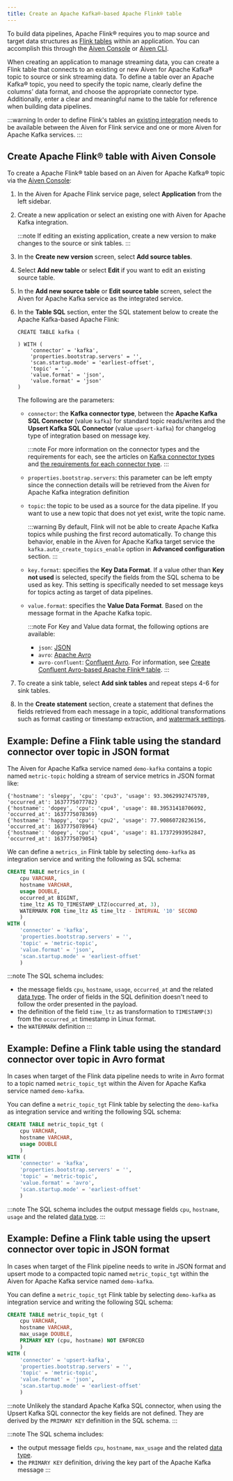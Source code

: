 ```yaml
---
title: Create an Apache Kafka®-based Apache Flink® table
---
```


To build data pipelines, Apache Flink® requires you to map source and
target data structures as [Flink
tables](https://nightlies.apache.org/flink/flink-docs-stable/docs/dev/table/sql/create/#create-table)
within an application. You can accomplish this through the [Aiven
Console](https://console.aiven.io/) or
[Aiven CLI](/docs/tools/cli/service/flink).

When creating an application to manage streaming data, you can create a
Flink table that connects to an existing or new Aiven for Apache Kafka®
topic to source or sink streaming data. To define a table over an Apache
Kafka® topic, you need to specify the topic name, clearly define the
columns\' data format, and choose the appropriate connector type.
Additionally, enter a clear and meaningful name to the table for
reference when building data pipelines.

:::warning
In order to define Flink\'s tables an
[existing integration](create-integration) needs to be available between the Aiven for Flink service
and one or more Aiven for Apache Kafka services.
:::

## Create Apache Flink® table with Aiven Console

To create a Apache Flink® table based on an Aiven for Apache Kafka®
topic via the [Aiven Console](https://console.aiven.io/):

1.  In the Aiven for Apache Flink service page, select **Application**
    from the left sidebar.

2.  Create a new application or select an existing one with Aiven for
    Apache Kafka integration.

    :::note
    If editing an existing application, create a new version to make
    changes to the source or sink tables.
    :::

3.  In the **Create new version** screen, select **Add source tables**.

4.  Select **Add new table** or select **Edit** if you want to edit an
    existing source table.

5.  In the **Add new source table** or **Edit source table** screen,
    select the Aiven for Apache Kafka service as the integrated service.

6.  In the **Table SQL** section, enter the SQL statement below to
    create the Apache Kafka-based Apache Flink:

    ``` 
    CREATE TABLE kafka (

    ) WITH (
        'connector' = 'kafka',
        'properties.bootstrap.servers' = '',
        'scan.startup.mode' = 'earliest-offset',
        'topic' = '',
        'value.format' = 'json',
        'value.format' = 'json'
    )
    ```

    The following are the parameters:

    -   `connector`: the **Kafka connector type**, between the **Apache
        Kafka SQL Connector** (value `kafka`) for standard topic
        reads/writes and the **Upsert Kafka SQL Connector** (value
        `upsert-kafka`) for changelog type of integration based on
        message key.

        :::note
        For more information on the connector types and the requirements
        for each, see the articles on
        [Kafka connector types](/docs/products/flink/concepts/kafka-connectors) and
        [the requirements for each connector type](/docs/products/flink/concepts/kafka-connector-requirements).
        :::

    -   `properties.bootstrap.servers`: this parameter can be left empty
        since the connection details will be retrieved from the Aiven
        for Apache Kafka integration definition

    -   `topic`: the topic to be used as a source for the data pipeline.
        If you want to use a new topic that does not yet exist, write
        the topic name.

        :::warning
        By default, Flink will not be able to create Apache Kafka topics
        while pushing the first record automatically. To change this
        behavior, enable in the Aiven for Apache Kafka target service
        the `kafka.auto_create_topics_enable` option in **Advanced
        configuration** section.
        :::

    -   `key.format`: specifies the **Key Data Format**. If a value
        other than **Key not used** is selected, specify the fields from
        the SQL schema to be used as key. This setting is specifically
        needed to set message keys for topics acting as target of data
        pipelines.

    -   `value.format`: specifies the **Value Data Format**. Based on
        the message format in the Apache Kafka topic.

        :::note
        For Key and Value data format, the following options are
        available:

        -   `json`:
            [JSON](https://nightlies.apache.org/flink/flink-docs-master/docs/connectors/table/formats/json/)
        -   `avro`: [Apache
            Avro](https://nightlies.apache.org/flink/flink-docs-master/docs/connectors/table/formats/avro/)
        -   `avro-confluent`: [Confluent
            Avro](https://nightlies.apache.org/flink/flink-docs-master/docs/connectors/table/formats/avro-confluent/).
            For information, see
            [Create Confluent Avro-based Apache Flink® table](/docs/products/flink/howto/flink-confluent-avro).
        :::

7.  To create a sink table, select **Add sink tables** and repeat steps
    4-6 for sink tables.

8.  In the **Create statement** section, create a statement that defines
    the fields retrieved from each message in a topic, additional
    transformations such as format casting or timestamp extraction, and
    [watermark settings](/docs/products/flink/concepts/watermarks).

## Example: Define a Flink table using the standard connector over topic in JSON format

The Aiven for Apache Kafka service named `demo-kafka` contains a topic
named `metric-topic` holding a stream of service metrics in JSON format
like:

``` text
{'hostname': 'sleepy', 'cpu': 'cpu3', 'usage': 93.30629927475789, 'occurred_at': 1637775077782}
{'hostname': 'dopey', 'cpu': 'cpu4', 'usage': 88.39531418706092, 'occurred_at': 1637775078369}
{'hostname': 'happy', 'cpu': 'cpu2', 'usage': 77.90860728236156, 'occurred_at': 1637775078964}
{'hostname': 'dopey', 'cpu': 'cpu4', 'usage': 81.17372993952847, 'occurred_at': 1637775079054}
```

We can define a `metrics_in` Flink table by selecting `demo-kafka` as
integration service and writing the following as SQL schema:

``` sql
CREATE TABLE metrics_in (
    cpu VARCHAR,
    hostname VARCHAR,
    usage DOUBLE,
    occurred_at BIGINT,
    time_ltz AS TO_TIMESTAMP_LTZ(occurred_at, 3),
    WATERMARK FOR time_ltz AS time_ltz - INTERVAL '10' SECOND
    )
WITH (
    'connector' = 'kafka',
    'properties.bootstrap.servers' = '',
    'topic' = 'metric-topic',
    'value.format' = 'json',
    'scan.startup.mode' = 'earliest-offset'
    )  
```

:::note
The SQL schema includes:

-   the message fields `cpu`, `hostname`, `usage`, `occurred_at` and the
    related [data
    type](https://nightlies.apache.org/flink/flink-docs-release-1.16/docs/dev/table/types/#list-of-data-types).
    The order of fields in the SQL definition doesn\'t need to follow
    the order presented in the payload.
-   the definition of the field `time_ltz` as transformation to
    `TIMESTAMP(3)` from the `occurred_at` timestamp in Linux format.
-   the `WATERMARK` definition
:::

## Example: Define a Flink table using the standard connector over topic in Avro format

In cases when target of the Flink data pipeline needs to write in Avro
format to a topic named `metric_topic_tgt` within the Aiven for Apache
Kafka service named `demo-kafka`.

You can define a `metric_topic_tgt` Flink table by selecting the
`demo-kafka` as integration service and writing the following SQL
schema:

``` sql
CREATE TABLE metric_topic_tgt (
    cpu VARCHAR,
    hostname VARCHAR,
    usage DOUBLE
    )
WITH (
    'connector' = 'kafka',
    'properties.bootstrap.servers' = '',
    'topic' = 'metric-topic',
    'value.format' = 'avro',
    'scan.startup.mode' = 'earliest-offset'
    ) 
```

:::note
The SQL schema includes the output message fields `cpu`, `hostname`,
`usage` and the related [data
type](https://nightlies.apache.org/flink/flink-docs-release-1.16/docs/dev/table/types/#list-of-data-types).
:::

## Example: Define a Flink table using the upsert connector over topic in JSON format

In cases when target of the Flink pipeline needs to write in JSON format
and upsert mode to a compacted topic named `metric_topic_tgt` within the
Aiven for Apache Kafka service named `demo-kafka`.

You can define a `metric_topic_tgt` Flink table by selecting
`demo-kafka` as integration service and writing the following SQL
schema:

``` sql
CREATE TABLE metric_topic_tgt (
    cpu VARCHAR,
    hostname VARCHAR,
    max_usage DOUBLE,
    PRIMARY KEY (cpu, hostname) NOT ENFORCED
    )
WITH (
    'connector' = 'upsert-kafka',
    'properties.bootstrap.servers' = '',
    'topic' = 'metric-topic',
    'value.format' = 'json',
    'scan.startup.mode' = 'earliest-offset'
    ) 
```

:::note
Unlikely the standard Apache Kafka SQL connector, when using the Upsert
Kafka SQL connector the key fields are not defined. They are derived by
the `PRIMARY KEY` definition in the SQL schema.
:::

:::note
The SQL schema includes:

-   the output message fields `cpu`, `hostname`, `max_usage` and the
    related [data
    type](https://nightlies.apache.org/flink/flink-docs-release-1.16/docs/dev/table/types/#list-of-data-types).
-   the `PRIMARY KEY` definition, driving the key part of the Apache
    Kafka message
:::
